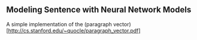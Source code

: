 ## Modeling Sentence with Neural Network Models ##

A simple implementation of the (paragraph vector)[http://cs.stanford.edu/~quocle/paragraph_vector.pdf]